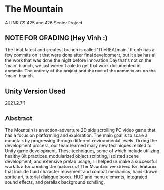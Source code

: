 # The Mountain

A UNR CS 425 and 426 Senior Project

## NOTE FOR GRADING (Hey Vinh :)

The final, latest and greatest branch is called 'TheREALmain.' It only has a few commits on it that were done after final development, but it also has all the work that was done the night before Innovation Day that's not on the 'main' branch, we just weren't able to get that work documented in commits. The entirety of the project and the rest of the commits are on the 'main' branch.

## Unity Version Used

2021.2.7f1

## Abstract

The Mountain is an action-adventure 2D side scrolling PC video game that has a focus on platforming and exploration. The main goal is to scale a mountain by progressing through different environmental levels. During the development process, our team learned many new techniques related to Unity game development. These techniques, some of which include utilizing healthy Git practices, modularized object scripting, isolated scene development, and extensive prefab usage, all  helped us make a successful workflow for creating the features of The Mountain we strived for; features that include fluid character movement and combat mechanics, hand-drawn sprite art, tutorial dialogue boxes, HUD and menu elements, integrated sound effects, and parallax background scrolling.




